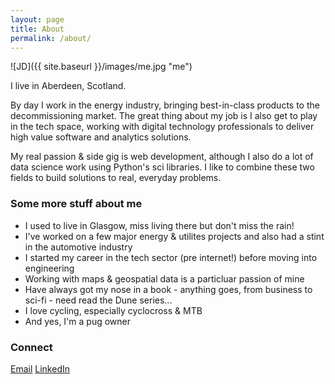 ```yaml
---
layout: page
title: About
permalink: /about/
---
```


![JD]({{ site.baseurl }}/images/me.jpg "me")

I live in Aberdeen, Scotland.

By day I work in the energy industry, bringing best-in-class products to the decommissioning market.
The great thing about my job is I also get to play in the tech space, working with digital technology
professionals to deliver high value software and analytics solutions.

My real passion & side gig is web development, although I also do a lot of data science work using Python's 
sci libraries.  I like to combine these two fields to build solutions to real, everyday problems.

### Some more stuff about me

* I used to live in Glasgow, miss living there but don't miss the rain!
* I've worked on a few major energy & utilites projects and also had a stint in the automotive industry
* I started my career in the tech sector (pre internet!) before moving into engineering
* Working with maps & geospatial data is a particluar passion of mine
* Have always got my nose in a book - anything goes, from business to sci-fi - need read the Dune series... 
* I love cycling, especially cyclocross & MTB
* And yes, I'm a pug owner

### Connect

[Email](mailto:john.davidson.ctr@hotmail.co.uk)
[LinkedIn](www.linkedin.com/in/john-edward-davidson)
